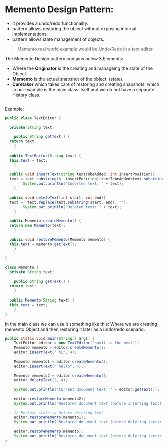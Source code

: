 # Memento Design Pattern:
* it provides a undo/redo functionality.
* pattern allows restoring the object without exposing internal implementations.
* pattern allows state management of objects.

> Memento real world example would be Undo/Redo in a text editor.

The Memento Design pattern contains below 3 Elements:
* Where the **Originator** is the creating and manageing the state of the Object.  
* **Memento** is the actual snapshot of the object. (state).  
* **Caretaker** which takes care of restoring and creating snapshots. which in our example is the main class itself and we do not have a separate History class.  

<img src="https://github.com/sagarsumit03/home/blob/master/design%20patterns/memento_class.png" class="img-responsive" alt=""> </div>

Example: 

```java 
public class TextEditor {  
  
  private String text;  
  
    public String getText() {  
  return text;  
    }  
  
  public TextEditor(String text) {  
  this.text = text;  
    }  
  
  public void insertText(String textTobeAdded, int insertPosition){  
  text = text.substring(0, insertPosition)+textTobeAdded+text.substring(insertPosition);  
        System.out.println("Inserted text: " + text);  
    }  
  
  public void deleteText(int start, int end){  
  text =  text.replace(text.substring(start, end), "");  
        System.out.println("Deleted text: " + text);  
    }  
  
  public Memento createMemento() {  
  return new Memento(text);  
    }  
  
  public void restoreMemento(Memento memento) {  
  this.text = memento.getText();  
    }  
  
}  
  
class Memento {  
  private String text;  
  
    public String getText() {  
  return text;  
    }  
  
  public Memento(String text) {  
  this.text = text;  
    }  
}
```

In the main class we can use it something like this: 
Where we are creating memento Object and then restoring it later as a undo/redo scenario.

```java
public static void main(String[] args) {  
    TextEditor editor = new TextEditor("sumit is the best");  
    Memento memento = editor.createMemento();  
    editor.insertText(" hi", 4);  
  
    Memento memento1 = editor.createMemento();  
    editor.insertText(" hello", 4);  
  
    Memento memento2 = editor.createMemento();  
    editor.deleteText(2, 4);  
  
    System.out.println("Current document text: " + editor.getText());  
  
    editor.restoreMemento(memento2);  
    System.out.println("Restored document text (before inserting text): " + editor.getText());  
  
    // Restore state to before deleting text  
    editor.restoreMemento(memento1);  
    System.out.println("Restored document text (before deleting text): " + editor.getText());  
  
    editor.restoreMemento(memento);  
    System.out.println("Restored document text (before deleting text): " + editor.getText());  
}
```
